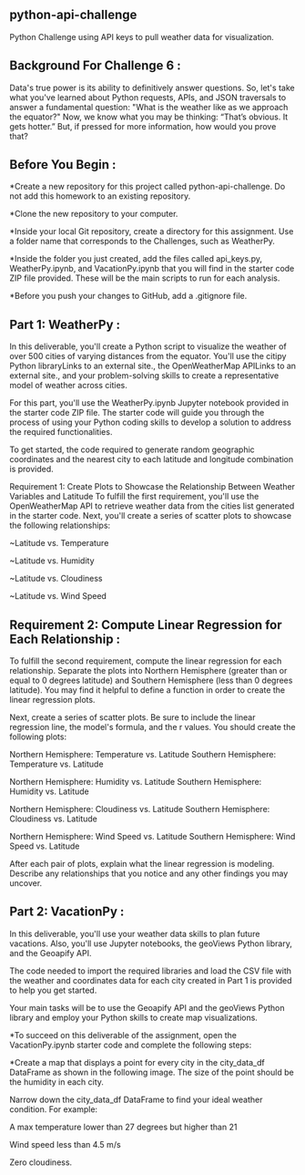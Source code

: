 ## python-api-challenge
Python Challenge using API keys to pull weather data for visualization.
## Background For Challenge 6 : 
Data's true power is its ability to definitively answer questions. So, let's take what you've learned about Python requests, APIs, and JSON traversals to answer a fundamental question: "What is the weather like as we approach the equator?"
Now, we know what you may be thinking: “That’s obvious. It gets hotter.” But, if pressed for more information, how would you prove that?
## Before You Begin : 
  *Create a new repository for this project called python-api-challenge. Do not add this homework to an existing repository.        
  
  *Clone the new repository to your computer.
  
  *Inside your local Git repository, create a directory for this assignment. Use a folder name that corresponds to the Challenges, such as WeatherPy.  
  
  *Inside the folder you just created, add the files called api_keys.py, WeatherPy.ipynb, and VacationPy.ipynb that you will find in the starter code ZIP file provided. These         will be the main scripts to run for each analysis.    
  
  *Before you push your changes to GitHub, add a .gitignore file.    

## Part 1: WeatherPy : 
In this deliverable, you'll create a Python script to visualize the weather of over 500 cities of varying distances from the equator. You'll use the citipy Python libraryLinks to an external site., the OpenWeatherMap APILinks to an external site., and your problem-solving skills to create a representative model of weather across cities.

For this part, you'll use the WeatherPy.ipynb Jupyter notebook provided in the starter code ZIP file. The starter code will guide you through the process of using your Python coding skills to develop a solution to address the required functionalities.

To get started, the code required to generate random geographic coordinates and the nearest city to each latitude and longitude combination is provided.

Requirement 1: Create Plots to Showcase the Relationship Between Weather Variables and Latitude
To fulfill the first requirement, you'll use the OpenWeatherMap API to retrieve weather data from the cities list generated in the starter code. Next, you'll create a series of scatter plots to showcase the following relationships:

~Latitude vs. Temperature

~Latitude vs. Humidity

~Latitude vs. Cloudiness

~Latitude vs. Wind Speed

## Requirement 2: Compute Linear Regression for Each Relationship :
To fulfill the second requirement, compute the linear regression for each relationship. Separate the plots into Northern Hemisphere (greater than or equal to 0 degrees latitude) and Southern Hemisphere (less than 0 degrees latitude). You may find it helpful to define a function in order to create the linear regression plots.

Next, create a series of scatter plots. Be sure to include the linear regression line, the model's formula, and the r values. 
You should create the following plots:

Northern Hemisphere: Temperature vs. Latitude
Southern Hemisphere: Temperature vs. Latitude

Northern Hemisphere: Humidity vs. Latitude
Southern Hemisphere: Humidity vs. Latitude

Northern Hemisphere: Cloudiness vs. Latitude
Southern Hemisphere: Cloudiness vs. Latitude

Northern Hemisphere: Wind Speed vs. Latitude
Southern Hemisphere: Wind Speed vs. Latitude

After each pair of plots, explain what the linear regression is modeling. Describe any relationships that you notice and any other findings you may uncover.

## Part 2: VacationPy :
In this deliverable, you'll use your weather data skills to plan future vacations. Also, you'll use Jupyter notebooks, the geoViews Python library, and the Geoapify API.

The code needed to import the required libraries and load the CSV file with the weather and coordinates data for each city created in Part 1 is provided to help you get started.

Your main tasks will be to use the Geoapify API and the geoViews Python library and employ your Python skills to create map visualizations.

*To succeed on this deliverable of the assignment, open the VacationPy.ipynb starter code and complete the following steps:

*Create a map that displays a point for every city in the city_data_df DataFrame as shown in the following image. The size of the point should be the humidity in each city.

Narrow down the city_data_df DataFrame to find your ideal weather condition. For example:

A max temperature lower than 27 degrees but higher than 21

Wind speed less than 4.5 m/s

Zero cloudiness.
